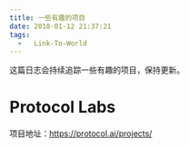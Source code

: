 ```yaml
---
title: 一些有趣的项目
date: 2018-01-12 21:37:21
tags:
  -   Link-To-World
---
```


这篇日志会持续追踪一些有趣的项目，保持更新。

# Protocol Labs

项目地址：https://protocol.ai/projects/

